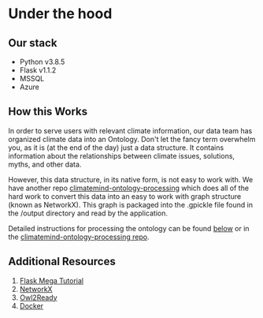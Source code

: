 # Under the hood

## Our stack

* Python v3.8.5
* Flask v1.1.2
* MSSQL
* Azure

## How this Works

In order to serve users with relevant climate information, our data team has organized climate data into an Ontology. Don't let the fancy term overwhelm you, as it is (at the end of the day) just a data structure. It contains information about the relationships between climate issues, solutions, myths, and other data.

However, this data structure, in its native form, is not easy to work with. We have another repo [climatemind-ontology-processing](https://github.com/ClimateMind/climatemind-ontology-processing) which does all of the hard work to convert this data into an easy to work with graph structure (known as NetworkX). This graph is packaged into the .gpickle file found in the /output directory and read by the application.

Detailed instructions for processing the ontology can be found [below](under-the-hood.md#owl-file-processing) or in the [climatemind-ontology-processing repo](https://github.com/ClimateMind/climatemind-ontology-processing).

## Additional Resources

1. [Flask Mega Tutorial](https://blog.miguelgrinberg.com/post/the-flask-mega-tutorial-part-i-hello-world)
2. [NetworkX](https://networkx.github.io/)
3. [Owl2Ready](https://pypi.org/project/Owlready2/)
4. [Docker](https://www.docker.com/get-started)
